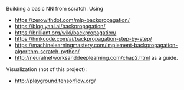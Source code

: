 Building a basic NN from scratch. 
Using 
- https://zerowithdot.com/mlp-backpropagation/
- https://blog.yani.ai/backpropagation/
- https://brilliant.org/wiki/backpropagation/
- https://hmkcode.com/ai/backpropagation-step-by-step/
- https://machinelearningmastery.com/implement-backpropagation-algorithm-scratch-python/
- http://neuralnetworksanddeeplearning.com/chap2.html
 as a guide.


Visualization (not of this project):
- http://playground.tensorflow.org/